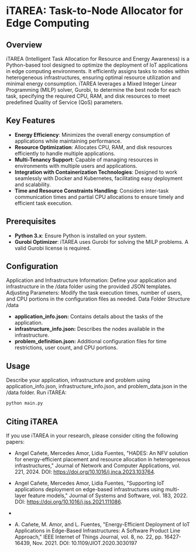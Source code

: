 # iTAREA: Task-to-Node Allocator for Edge Computing

## Overview
iTAREA (Intelligent Task Allocation for Resource and Energy Awareness) is a Python-based tool designed to optimize the deployment of IoT applications in edge computing environments. It efficiently assigns tasks to nodes within heterogeneous infrastructures, ensuring optimal resource utilization and minimal energy consumption. iTAREA leverages a Mixed Integer Linear Programming (MILP) solver, Gurobi, to determine the best node for each task, specifying the required CPU, RAM, and disk resources to meet predefined Quality of Service (QoS) parameters.

## Key Features
- **Energy Efficiency**: Minimizes the overall energy consumption of applications while maintaining performance.
- **Resource Optimization**: Allocates CPU, RAM, and disk resources efficiently to handle multiple applications.
- **Multi-Tenancy Support**: Capable of managing resources in environments with multiple users and applications.
- **Integration with Containerization Technologies**: Designed to work seamlessly with Docker and Kubernetes, facilitating easy deployment and scalability.
- **Time and Resource Constraints Handling**: Considers inter-task communication times and partial CPU allocations to ensure timely and efficient task execution.

## Prerequisites
- **Python 3.x**: Ensure Python is installed on your system.
- **Gurobi Optimizer**: iTAREA uses Gurobi for solving the MILP problems. A valid Gurobi license is required.

## Configuration

Application and Infrastructure Information: Define your application and infrastructure in the /data folder using the provided JSON templates.
Adjusting Parameters: Modify the task execution times, number of users, and CPU portions in the configuration files as needed.
Data Folder Structure /data

- **application_info.json:** Contains details about the tasks of the application.
- **infrastructure_info.json:** Describes the nodes available in the infrastructure.
- **problem_definition.json:** Additional configuration files for time restrictions, user count, and CPU portions.

## Usage

Describe your application, infrastructure and problem using application_info.json, infrastructure_info.json, and problem_data.json in the /data folder.
Run iTAREA:
```bash
python main.py
```

## Citing iTAREA

If you use iTAREA in your research, please consider citing the following papers:

- Angel Cañete, Mercedes Amor, Lidia Fuentes, "HADES: An NFV solution for energy-efficient placement and resource allocation in heterogeneous infrastructures," Journal of Network and Computer Applications, vol. 221, 2024. DOI: https://doi.org/10.1016/j.jnca.2023.103764.

- Angel Cañete, Mercedes Amor, Lidia Fuentes, "Supporting IoT applications deployment on edge-based infrastructures using multi-layer feature models," Journal of Systems and Software, vol. 183, 2022. DOI: https://doi.org/10.1016/j.jss.2021.111086.
- 
- A. Cañete, M. Amor, and L. Fuentes, "Energy-Efficient Deployment of IoT Applications in Edge-Based Infrastructures: A Software Product Line Approach," IEEE Internet of Things Journal, vol. 8, no. 22, pp. 16427-16439, Nov. 2021. DOI: 10.1109/JIOT.2020.3030197
